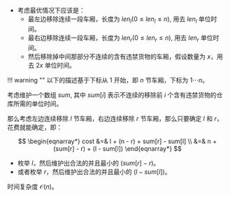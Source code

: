 - 考虑最优情况下应该是：
    - 最左边移除连续一段车厢，长度为 $len_l(0 \le len_l \le n)$, 用去 $len_l$ 单位时间。
    - 最右边移除连续一段车厢，长度为 $len_r(0 \le len_r \le n)$, 用去 $len_r$ 单位时间。
    - 然后移除掉中间那部分不连续的含有违禁货物的车厢，假设数量为 $x$，用去 $2x$ 单位时间。

!!! warning ""
    以下的描述基于下标从 $1$ 开始，即 $n$ 节车厢，下标为 $1 \cdots n$。

考虑维护一个数组 $sum$, 其中 $sum[i]$ 表示不连续的移除前 $i$ 个含有违禁货物的仓库所需的单位时间。

那么考虑左边连续移除 $l$ 节车厢，右边连续移除 $r$ 节车厢，那么只要确定 $l$ 和 $r$，花费就能确定，即：

$$
\begin{eqnarray*}
cost &=& l + (n - r) + sum[r] - sum[l] \\
        &=& n + (sum[r] - r) + (l - sum[l])
\end{eqnarray*}
$$

- 枚举 $l$，然后维护出合法的并且最小的 $(sum[r] - r)$。
- 或者枚举 $r$，然后维护出合法的并且最小的 $(l - sum[l])$。

时间复杂度 $\mathcal{O}(n)$。
